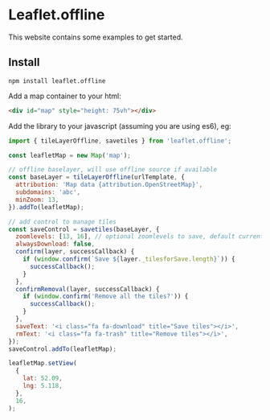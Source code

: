 # Leaflet.offline

This website contains some examples to get started.

## Install

```shell
npm install leaflet.offline
```

Add a map container to your html:

```html
<div id="map" style="height: 75vh"></div>
```

Add the library to your javascript (assuming you are using es6), eg:

```js
import { tileLayerOffline, savetiles } from 'leaflet.offline';

const leafletMap = new Map('map');

// offline baselayer, will use offline source if available
const baseLayer = tileLayerOffline(urlTemplate, {
  attribution: 'Map data {attribution.OpenStreetMap}',
  subdomains: 'abc',
  minZoom: 13,
}).addTo(leafletMap);

// add control to manage tiles
const saveControl = savetiles(baseLayer, {
  zoomlevels: [13, 16], // optional zoomlevels to save, default current zoomlevel
  alwaysDownload: false,
  confirm(layer, successCallback) {
    if (window.confirm(`Save ${layer._tilesforSave.length}`)) {
      successCallback();
    }
  },
  confirmRemoval(layer, successCallback) {
    if (window.confirm('Remove all the tiles?')) {
      successCallback();
    }
  },
  saveText: '<i class="fa fa-download" title="Save tiles"></i>',
  rmText: '<i class="fa fa-trash" title="Remove tiles"></i>',
});
saveControl.addTo(leafletMap);

leafletMap.setView(
  {
    lat: 52.09,
    lng: 5.118,
  },
  16,
);
```
